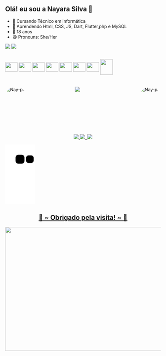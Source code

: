 ## Olá! eu sou a Nayara Silva 👋
 

- 🌱 Cursando Técnico em informática
- 🎒 Aprendendo Html, CSS, JS, Dart, Flutter,php e MySQL
- 🎉 18 anos
- 😄 Pronouns: She/Her

 <a href="https://www.instagram.com/nayara.silva.s/" target="_blank"><img src="https://img.shields.io/badge/-Instagram-%23E4405F?style=for-the-badge&logo=instagram&logoColor=white" target="_blank"></a>
  <a href="https://www.linkedin.com/in/nayara-silva-6b5957230/" target="_blank"><img src="https://img.shields.io/badge/-LinkedIn-%230077B5?style=for-the-badge&logo=linkedin&logoColor=white" target="_blank"></a> 


  <div style="display: inline_block"><br>
   <img align="center" alt="" height="30" width="40" src="https://cdn.jsdelivr.net/gh/devicons/devicon/icons/javascript/javascript-original.svg">
  <img align="center" alt="" height="30" width="40" src="https://cdn.jsdelivr.net/gh/devicons/devicon/icons/html5/html5-original.svg">
  <img align="center" alt="" height="30" width="40" src="https://cdn.jsdelivr.net/gh/devicons/devicon/icons/css3/css3-original.svg">
  <img align="center" alt="" height="30" width="40" src="https://cdn.jsdelivr.net/gh/devicons/devicon/icons/dart/dart-original.svg">
  <img align="center" alt="" height="30" width="40" src="https://cdn.jsdelivr.net/gh/devicons/devicon/icons/flutter/flutter-original.svg">
  <img align="center" alt="" height="30" width="40" src="https://cdn.jsdelivr.net/gh/devicons/devicon/icons/mysql/mysql-original.svg">
  <img align="center" alt="" height="30" width="40" src="https://cdn.jsdelivr.net/gh/devicons/devicon/icons/github/github-original.svg">
  <img align="center" alt="" height="50" width="40" src="https://cdn.jsdelivr.net/gh/devicons/devicon/icons/php/php-original.svg">
 </div>
<div>
 
 #

 <div align="center">
 <img align="left" src="https://media.giphy.com/media/l2SpY4SJZy8b3BMHK/giphy.gif" alt="Nay-pic" height="150" style="border-radius:50px;" > 
 &nbsp;&nbsp;&nbsp;&nbsp;&nbsp;&nbsp;&nbsp;&nbsp;&nbsp;&nbsp;&nbsp;&nbsp;&nbsp;&nbsp;&nbsp;&nbsp;&nbsp;&nbsp;&nbsp;&nbsp;&nbsp;&nbsp;&nbsp;&nbsp;
 <img height="150em" src="https://github-readme-stats.vercel.app/api/top-langs/?username=NayaraSilvaS&layout=compact&langs_count=7&theme=dracula"/>
 &nbsp;&nbsp;&nbsp;&nbsp;&nbsp;&nbsp;&nbsp;&nbsp;&nbsp;&nbsp;&nbsp;&nbsp;&nbsp;&nbsp;&nbsp;&nbsp;&nbsp;&nbsp;&nbsp;&nbsp;&nbsp;&nbsp;&nbsp;&nbsp;&nbsp;&nbsp;&nbsp;&nbsp;&nbsp;&nbsp;&nbsp;&nbsp;&nbsp;
 <img align="right" src="https://user-images.githubusercontent.com/99221251/153727272-794fc968-2571-4e6e-b821-b5ecc85733d3.gif" alt="Nay-pic" height="150" style="border-radius:50px;">
  
  </div>
 
 


<div align="center">
  <a href="https://github.com/NayaraSilvaS">
  
  <img height="150em" src="https://github-readme-stats.vercel.app/api?username=NayaraSilvaS&show_icons=true&theme=dracula&include_all_commits=true&count_private=true"/>
        <img height="150em" src="http://github-readme-streak-stats.herokuapp.com?user=NayaraSilvaS&theme=dracula&hide_border=false&date_format=j%2Fn%5B%2FY%5D"/>
<img height="150em" src"https://github-profile-trophy.vercel.app/?username=ryo-ma&no-bg=true">

  <img height="150em" src="https://github-profile-trophy.vercel.app/?username=NayaraSilvaS&theme=dracula"/>

  </div>
<div> 
 
  ![Snake animation](https://github.com/NayaraSilvaS/NayaraSilvaS/blob/output/github-contribution-grid-snake.svg)
 
  </div>
   
   <div>
<h2 align="center">💖 ~ Obrigado pela visita! ~ 💖</h2>
<div align="center">
<img align="center" src="https://c.tenor.com/0yFD9ZSUcusAAAAC/02-zero-two.gif" height="400" width="850" > <br>
</div>
